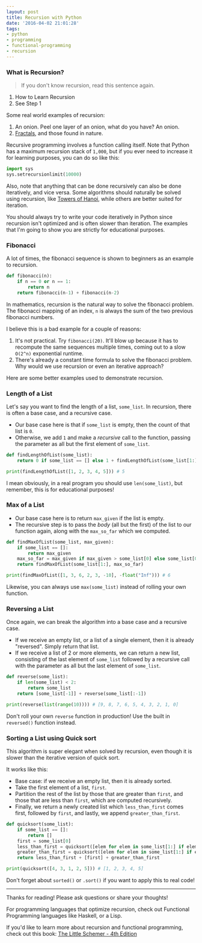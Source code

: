 ```yaml
---
layout: post
title: Recursion with Python
date: '2016-04-02 21:01:28'
tags:
- python
- programming
- functional-programming
- recursion
---
```



### What is Recursion?

>If you don't know recursion, read this sentence again.

1. How to Learn Recursion
2. See Step 1

Some real world examples of recursion:

1. An onion. Peel one layer of an onion, what do you have? An onion.
2. [Fractals](https://en.wikipedia.org/wiki/Mandelbrot_set), and those found in nature.

Recursive programming involves a function calling itself. Note that Python has a maximum recursion stack of `1,000`, but if you ever need to increase it for learning purposes, you can do so like this:

```python
import sys
sys.setrecursionlimit(10000)
```

Also, note that anything that can be done recursively can also be done iteratively, and vice versa. Some algorithms should naturally be solved using recursion, like [Towers of Hanoi](https://en.wikipedia.org/wiki/Tower_of_Hanoi), while others are better suited for iteration.

You should always try to write your code iteratively in Python since recursion isn't optimized and is often slower than iteration. The examples that I'm going to show you are strictly for educational purposes.

### Fibonacci

A lot of times, the fibonacci sequence is shown to beginners as an example to recursion.

```python
def fibonacci(n):
    if n == 0 or n == 1:
        return n
    return fibonacci(n-1) + fibonacci(n-2)
```

In mathematics, recursion is the natural way to solve the fibonacci problem. The fibonacci mapping of an index, `n` is always the sum of the two previous fibonacci numbers.

I believe this is a bad example for a couple of reasons:

1. It's not practical. Try `fibonacci(20)`. It'll blow up because it has to recompute the same sequences multiple times, coming out to a slow `O(2^n)` exponential runtime.
2. There's already a constant time formula to solve the fibonacci problem. Why would we use recursion or even an iterative approach?

Here are some better examples used to demonstrate recursion.

### Length of a List

Let's say you want to find the length of a list, `some_list`. In recursion, there is often a base case, and a recursive case.

* Our base case here is that if `some_list` is empty, then the count of that list is `0`.
* Otherwise, we add `1`  and make a *recursive* call to the function, passing the parameter as all but the first element of `some_list`.

```python
def findLengthOfList(some_list):
    return 0 if some_list == [] else 1 + findLengthOfList(some_list[1:])

print(findLengthOfList([1, 2, 3, 4, 5])) # 5
```

I mean obviously, in a real program you should use `len(some_list)`, but remember, this is for educational purposes!

### Max of a List

* Our base case here is to return `max_given` if the list is empty.
* The recursive step is to pass the *body* (all but the first) of the list to our function again, along with the `max_so_far` which we computed.

```python
def findMaxOfList(some_list, max_given):
    if some_list == []:
        return max_given
    max_so_far = max_given if max_given > some_list[0] else some_list[0]
    return findMaxOfList(some_list[1:], max_so_far)

print(findMaxOfList([1, 3, 6, 2, 3, -10], -float("Inf"))) # 6
```

Likewise, you can always use `max(some_list)` instead of rolling your own function.

### Reversing a List

Once again, we can break the algorithm into a base case and a recursive case.

* If we receive an empty list, or a list of a single element, then it is already "reversed". Simply return that list.
* If we receive a list of 2 or more elements, we can return a new list, consisting of the last element of `some_list` followed by a recursive call with the parameter as all but the last element of `some_list`.

```python
def reverse(some_list):
    if len(some_list) < 2:
        return some_list
    return [some_list[-1]] + reverse(some_list[:-1])

print(reverse(list(range(10)))) # [9, 8, 7, 6, 5, 4, 3, 2, 1, 0]
```

Don't roll your own `reverse` function in production! Use the built in `reversed()` function instead.

### Sorting a List using Quick sort

This algorithm is super elegant when solved by recursion, even though it is slower than the iterative version of quick sort.

It works like this:

* Base case: if we receive an empty list, then it is already sorted.
* Take the first element of a list, `first`.
* Partition the rest of the list by those that are greater than `first`, and those that are less than `first`, which are computed recursively.
* Finally, we return a newly created list which `less_than_first` comes first, followed by `first`, and lastly, we append `greater_than_first`.

```python
def quicksort(some_list):
    if some_list == []:
        return []
    first = some_list[0]
    less_than_first = quicksort([elem for elem in some_list[1:] if elem < first])
    greater_than_first = quicksort([elem for elem in some_list[1:] if elem >= first])
    return less_than_first + [first] + greater_than_first

print(quicksort([4, 3, 1, 2, 5])) # [1, 2, 3, 4, 5]
```

Don't forget about `sorted()` or `.sort()` if you want to apply this to real code!

---

Thanks for reading! Please ask questions or share your thoughts!

For programming languages that optimize recursion, check out Functional Programming languages like Haskell, or a Lisp.

If you'd like to learn more about recursion and functional programming, check out this book:
[The Little Schemer - 4th Edition](http://www.amazon.com/gp/product/0262560992/ref=as_li_tl?ie=UTF8&camp=1789&creative=9325&creativeASIN=0262560992&linkCode=as2&tag=raymondtaught-20&linkId=AZJB4SGTR4DHRK57)
